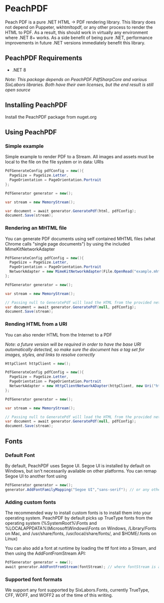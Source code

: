 # PeachPDF
Peach PDF is a pure .NET HTML -> PDF rendering library. This library does not depend on Puppeter, wkhtmltopdf, or any other process to render the HTML to PDF. As a result, this should work in virtually any environment where .NET 8+ works. As a side benefit of being pure .NET, performance improvements in future .NET versions immediately benefit this library. 

## PeachPDF Requirements

- .NET 8

_Note: This package depends on PeachPDF.PdfSharpCore and various SixLabors libraries. Both have their own licenses, but the end result is still open source_

## Installing PeachPDF

Install the PeachPDF package from nuget.org

## Using PeachPDF

### Simple example
Simple example to render PDF to a Stream. All images and assets must be local to the file on the file system or in data: URIs

```csharp
PdfGenerateConfig pdfConfig = new(){
  PageSize = PageSize.Letter,
  PageOrientation = PageOrientation.Portrait
};

PdfGenerator generator = new();

var stream = new MemoryStream();

var document = await generator.GeneratePdf(html, pdfConfig);
document.Save(stream);
```

### Rendering an MHTML file

You can generate PDF documents using self contained MHTML files (what Chrome calls "single page documents") by using the included MimeKitNetworkAdapter

```csharp
PdfGenerateConfig pdfConfig = new(){
  PageSize = PageSize.Letter,
  PageOrientation = PageOrientation.Portrait
  NetworkAdapter = new MimeKitNetworkAdapter(File.OpenRead("example.mhtml"))
};

PdfGenerator generator = new();

var stream = new MemoryStream();

// Passing null to GeneratePdf will load the HTML from the provided network adapter instance instead
var document = await generator.GeneratePdf(null, pdfConfig);
document.Save(stream);
```

### Rending HTML from a URI

You can also render HTML from the Internet to a PDF

_Note: a future version will be required in order to have the base URI automatically detected, so make sure the document has a <base href> tag set for images, styles, and links to resolve correctly_

```csharp
HttpClient httpClient = new();

PdfGenerateConfig pdfConfig = new(){
  PageSize = PageSize.Letter,
  PageOrientation = PageOrientation.Portrait
  NetworkAdapter = new HttpClientNetworkADapter(httpClient, new Uri("https://www.example.com"))
};

PdfGenerator generator = new();

var stream = new MemoryStream();

// Passing null to GeneratePdf will load the HTML from the provided network adapter instance instead
var document = await generator.GeneratePdf(null, pdfConfig);
document.Save(stream);
```

## Fonts

### Default Font

By default, PeachPDF uses Segoe UI. Segoe UI is installed by default on Windows, but isn't necessarily available on other platforms. You can remap Segoe UI to another font using

```csharp
PdfGenerator generator = new();
generator.AddFontFamilyMapping("Segoe UI","sans-serif"); // or any other system installed font
```

### Adding custom fonts

The recommended way to install custom fonts is to install them into your operating system.
PeachPDF by default picks up TrueType fonts from the operating system (%SystemRoot%\Fonts and %LOCALAPPDATA%\Microsoft\Windows\Fonts on Windows, /Library/Fonts on Mac, and /usr/share/fonts, /usr/local/share/fonts/, and $HOME/.fonts on Linux)

You can also add a font at runtime by loading the ttf font into a Stream, and then using the AddFontFromStream API:

```csharp
PdfGenerator generator = new();
await generator.AddFontFromStream(fontStream); // where fontStream is a System.IO.Stream of the loaded TTF file
```

### Supported font formats

We support any font supported by SixLabors.Fonts, currently TrueType, CFF, WOFF, and WOFF2 as of the time of this writing.
